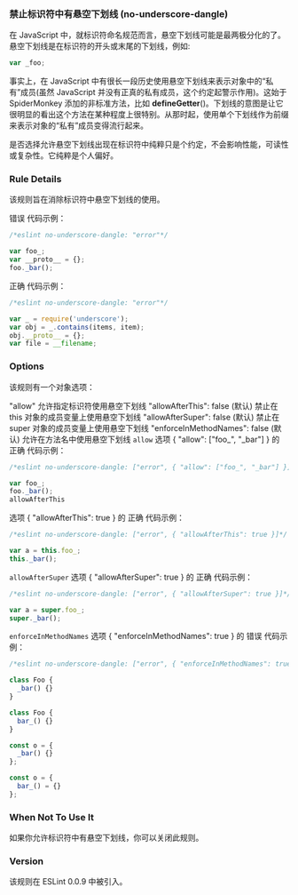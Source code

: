 ### 禁止标识符中有悬空下划线 (no-underscore-dangle)

在 JavaScript 中，就标识符命名规范而言，悬空下划线可能是最两极分化的了。悬空下划线是在标识符的开头或末尾的下划线，例如:
```js
var _foo;
```
事实上，在 JavaScript 中有很长一段历史使用悬空下划线来表示对象中的“私有”成员(虽然 JavaScript 并没有正真的私有成员，这个约定起警示作用)。这始于 SpiderMonkey 添加的非标准方法，比如 __defineGetter__()。下划线的意图是让它很明显的看出这个方法在某种程度上很特别。从那时起，使用单个下划线作为前缀来表示对象的“私有”成员变得流行起来。

是否选择允许悬空下划线出现在标识符中纯粹只是个约定，不会影响性能，可读性或复杂性。它纯粹是个人偏好。

### Rule Details
该规则旨在消除标识符中悬空下划线的使用。

错误 代码示例：
```js
/*eslint no-underscore-dangle: "error"*/

var foo_;
var __proto__ = {};
foo._bar();
```

正确 代码示例：
```js
/*eslint no-underscore-dangle: "error"*/

var _ = require('underscore');
var obj = _.contains(items, item);
obj.__proto__ = {};
var file = __filename;
```

### Options
该规则有一个对象选项：

"allow" 允许指定标识符使用悬空下划线
"allowAfterThis": false (默认) 禁止在 this 对象的成员变量上使用悬空下划线
"allowAfterSuper": false (默认) 禁止在 super 对象的成员变量上使用悬空下划线
"enforceInMethodNames": false (默认) 允许在方法名中使用悬空下划线
```allow```
选项 { "allow": ["foo_", "_bar"] } 的 正确 代码示例：
```js
/*eslint no-underscore-dangle: ["error", { "allow": ["foo_", "_bar"] }]*/

var foo_;
foo._bar();
allowAfterThis
```

选项 { "allowAfterThis": true } 的 正确 代码示例：
```js
/*eslint no-underscore-dangle: ["error", { "allowAfterThis": true }]*/

var a = this.foo_;
this._bar();
```

```allowAfterSuper```
选项 { "allowAfterSuper": true } 的 正确 代码示例：
```js
/*eslint no-underscore-dangle: ["error", { "allowAfterSuper": true }]*/

var a = super.foo_;
super._bar();
```

```enforceInMethodNames```
选项 { "enforceInMethodNames": true } 的 错误 代码示例：
```js
/*eslint no-underscore-dangle: ["error", { "enforceInMethodNames": true }]*/

class Foo {
  _bar() {}
}

class Foo {
  bar_() {}
}

const o = {
  _bar() {}
};

const o = {
  bar_() = {}
};
```

### When Not To Use It
如果你允许标识符中有悬空下划线，你可以关闭此规则。

### Version
该规则在 ESLint 0.0.9 中被引入。

